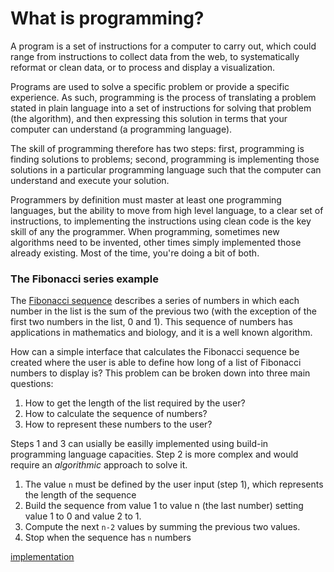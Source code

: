 # What is programming? 

A program is a set of instructions for a computer to carry out, which could range from
instructions to collect data from the web, to systematically reformat or clean data, or to process and display a 
visualization. 

Programs are used to solve a specific problem or provide a specific experience. As such, programming is 
the process of translating a problem stated in plain language into a set of instructions for solving 
that problem (the algorithm), and then expressing this solution in terms that your computer 
can understand (a programming language). 

The skill of programming therefore has two steps: first, programming is finding solutions to problems; 
second, programming is implementing those solutions in a particular programming language such that the 
computer can understand and execute your solution.

Programmers by definition must master at least one programming languages, 
but the ability to move from high level language, to a clear set of instructions, 
to implementing the instructions using clean code is the key skill of any the programmer.
When programming, 
sometimes new algorithms need to be invented, other times simply implemented those already existing. 
Most of the time, you're doing a bit of both.


### The Fibonacci series example

The [Fibonacci sequence](https://en.wikipedia.org/wiki/Fibonacci_number) 
describes a series of numbers in which each number in the list is the sum of the previous two 
(with the exception of the first two numbers in the list, 0 and 1). 
This sequence of numbers has applications in mathematics and biology, 
and it is a well known algorithm.

How can a simple interface that calculates the Fibonacci sequence be created where the user 
is able to define how long of a list of Fibonacci numbers to display is?
This problem can be broken down into three main questions: 

  1. How to get the length of the list required by the user?
  2. How to calculate the sequence of numbers?
  3. How to represent these numbers to the user?
 
 Steps 1 and 3 can usially be easilly implemented using build-in programming language capacities. 
 Step 2 is more complex and would require an *algorithmic* approach to solve it. 
   1. The value `n` must be defined by the user input (step 1), which represents the length of the sequence
   2. Build the sequence from value 1 to value n (the last number) setting value 1 to 0 and value 2 to 1.
   3. Compute the next `n-2` values by summing the previous two values.
   4. Stop when the sequence has `n` numbers
 
 [implementation](pages/fibonacci.py)
